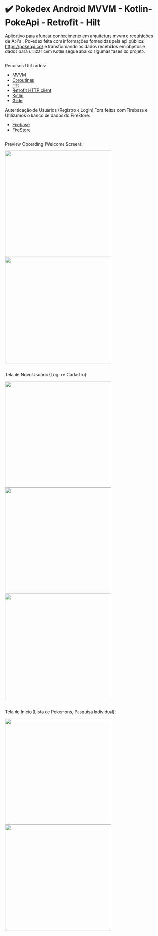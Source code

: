 # :heavy_check_mark: Pokedex Android MVVM - Kotlin- PokeApi - Retrofit - Hilt

Aplicativo para afundar conhecimento em arquitetura mvvm e requisicões de Api's , Pokedex feita com informações fornecidas pela api pública: https://pokeapi.co/ e transformando os dados recebidos em objetos e dados para utilizar com Kotlin segue abaixo algumas fases do projeto.

##

Recursos Utilizados: 
 
- [MVVM](https://developer.android.com/jetpack/guide?gclid=Cj0KCQiA14WdBhD8ARIsANao07iEWHuRSvBSmNxWqUlQDXTEOV11NZ30jjMPXpMQ-zN2DH4A6NG8JdQaAjiqEALw_wcB&gclsrc=aw.ds)
- [Coroutines](https://developer.android.com/kotlin/coroutines?gclid=Cj0KCQiA14WdBhD8ARIsANao07jIKO11t0hyz99kmzP5kCgl9Qc0tMfPGIiTDlTBd7vPaegPD2XSxygaAkUEEALw_wcB&gclsrc=aw.ds)
- [Hilt](https://dagger.dev/hilt/)
- [Retrofit HTTP client](https://square.github.io/retrofit/) 
- [Kotlin](https://kotlinlang.org/)
- [Glide](https://bumptech.github.io/glide/)

Autenticação de Usuários (Registro e Login) Fora feitos com Firebase e Utilizamos o banco de dados do FireStore:
- [Firebase](https://firebase.google.com/?hl=pt-br&gclid=Cj0KCQiA14WdBhD8ARIsANao07j7PAvMLWhPic7APSXLrxeAWn0kR1Lw8NG4T2a5EUMP9rV2t5V-fvIaAhePEALw_wcB&gclsrc=aw.ds)
- [FireStore](https://firebase.google.com/products/firestore?hl=pt-br&gclid=Cj0KCQiA14WdBhD8ARIsANao07iLCqXJMWbE3HIU8Z7TKEc4JUGQLtTL5C0VTZuQrNKX9IOiablVkT0aAuT9EALw_wcB&gclsrc=aw.ds)

##

Preview Oboarding (Welcome Screen):
<div >
  <img height="350em" src="https://cdn.discordapp.com/attachments/993651741293805629/1046866142674813008/oB1.png"/>
  <img height="350em" src="https://cdn.discordapp.com/attachments/993651741293805629/1046866143035527208/Ob2.png"/>
</div>

##

Tela de Novo Usuário (Login e Cadastro):
<div >
  <img height="350em" src="https://cdn.discordapp.com/attachments/993651741293805629/1054772376992227458/Screenshot_20221220-114815.png"/>
  <img height="350em" src="https://cdn.discordapp.com/attachments/993651741293805629/1054772376656687204/Screenshot_20221220-114818.png"/>
 <img height="350em" src="https://cdn.discordapp.com/attachments/993651741293805629/1054772375964622908/Screenshot_20221220-114823.png"/>
</div>

##

Tela de Inicio (Lista de Pokemons, Pesquisa Individual):
<div >
  <img height="350em" src="https://cdn.discordapp.com/attachments/993651741293805629/1054773096852230194/Screenshot_20221220-115130.png"/>
  <img height="350em" src="https://cdn.discordapp.com/attachments/993651741293805629/1054773458552225823/Screenshot_20221220-115301.png"/>
</div>

